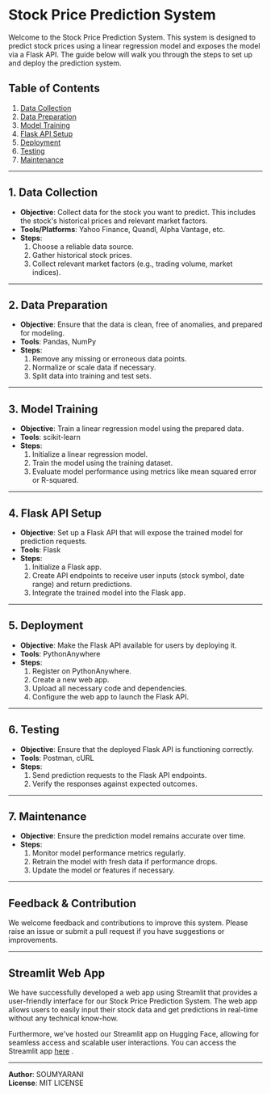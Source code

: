 # Stock Price Prediction System

Welcome to the Stock Price Prediction System. This system is designed to predict stock prices using a linear regression model and exposes the model via a Flask API. The guide below will walk you through the steps to set up and deploy the prediction system.

## Table of Contents

1. [Data Collection](#data-collection)
2. [Data Preparation](#data-preparation)
3. [Model Training](#model-training)
4. [Flask API Setup](#flask-api-setup)
5. [Deployment](#deployment)
6. [Testing](#testing)
7. [Maintenance](#maintenance)

---

## 1. Data Collection <a name="data-collection"></a>

- **Objective**: Collect data for the stock you want to predict. This includes the stock's historical prices and relevant market factors.
- **Tools/Platforms**: Yahoo Finance, Quandl, Alpha Vantage, etc.
- **Steps**:
  1. Choose a reliable data source.
  2. Gather historical stock prices.
  3. Collect relevant market factors (e.g., trading volume, market indices).

---
## 2. Data Preparation <a name="data-preparation"></a>

- **Objective**: Ensure that the data is clean, free of anomalies, and prepared for modeling.
- **Tools**: Pandas, NumPy
- **Steps**:
  1. Remove any missing or erroneous data points.
  2. Normalize or scale data if necessary.
  3. Split data into training and test sets.

---

## 3. Model Training <a name="model-training"></a>

- **Objective**: Train a linear regression model using the prepared data.
- **Tools**: scikit-learn
- **Steps**:
  1. Initialize a linear regression model.
  2. Train the model using the training dataset.
  3. Evaluate model performance using metrics like mean squared error or R-squared.

---

## 4. Flask API Setup <a name="flask-api-setup"></a>

- **Objective**: Set up a Flask API that will expose the trained model for prediction requests.
- **Tools**: Flask
- **Steps**:
  1. Initialize a Flask app.
  2. Create API endpoints to receive user inputs (stock symbol, date range) and return predictions.
  3. Integrate the trained model into the Flask app.

---

## 5. Deployment <a name="deployment"></a>

- **Objective**: Make the Flask API available for users by deploying it.
- **Tools**: PythonAnywhere
- **Steps**:
  1. Register on PythonAnywhere.
  2. Create a new web app.
  3. Upload all necessary code and dependencies.
  4. Configure the web app to launch the Flask API.

---

## 6. Testing <a name="testing"></a>

- **Objective**: Ensure that the deployed Flask API is functioning correctly.
- **Tools**: Postman, cURL
- **Steps**:
  1. Send prediction requests to the Flask API endpoints.
  2. Verify the responses against expected outcomes.

---

## 7. Maintenance <a name="maintenance"></a>

- **Objective**: Ensure the prediction model remains accurate over time.
- **Steps**:
  1. Monitor model performance metrics regularly.
  2. Retrain the model with fresh data if performance drops.
  3. Update the model or features if necessary.

---

## Feedback & Contribution

We welcome feedback and contributions to improve this system. Please raise an issue or submit a pull request if you have suggestions or improvements.

---

## Streamlit Web App <a name="streamlit-web-app"></a>

We have successfully developed a web app using Streamlit that provides a user-friendly interface for our Stock Price Prediction System. The web app allows users to easily input their stock data and get predictions in real-time without any technical know-how.

Furthermore, we've hosted our Streamlit app on Hugging Face, allowing for seamless access and scalable user interactions. You can access the Streamlit app [here](https://huggingface.co/spaces/NEXAS/stock) .

---



**Author**: SOUMYARANI   
**License**: MIT LICENSE
